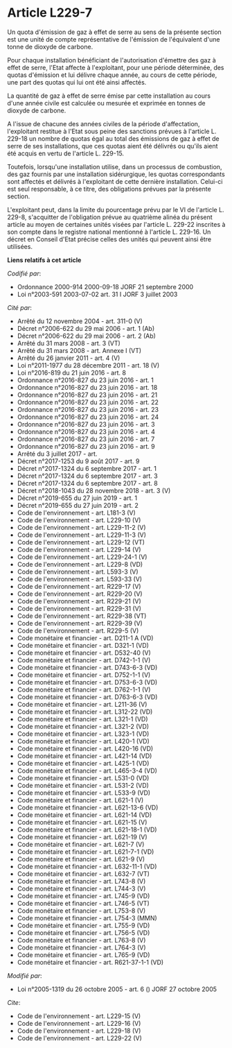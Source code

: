 # Article L229-7

Un quota d'émission de gaz à effet de serre au sens de la présente section est une unité de compte représentative de
l'émission de l'équivalent d'une tonne de dioxyde de carbone.

Pour chaque installation bénéficiant de l'autorisation d'émettre des gaz à effet de serre, l'Etat affecte à l'exploitant,
pour une période déterminée, des quotas d'émission et lui délivre chaque année, au cours de cette période, une part des
quotas qui lui ont été ainsi affectés.

La quantité de gaz à effet de serre émise par cette installation au cours d'une année civile est calculée ou mesurée et
exprimée en tonnes de dioxyde de carbone.

A l'issue de chacune des années civiles de la période d'affectation, l'exploitant restitue à l'Etat sous peine des sanctions
prévues à l'article L. 229-18 un nombre de quotas égal au total des émissions de gaz à effet de serre de ses installations,
que ces quotas aient été délivrés ou qu'ils aient été acquis en vertu de l'article L. 229-15.

Toutefois, lorsqu'une installation utilise, dans un processus de combustion, des gaz fournis par une installation
sidérurgique, les quotas correspondants sont affectés et délivrés à l'exploitant de cette dernière installation. Celui-ci est
seul responsable, à ce titre, des obligations prévues par la présente section.

L'exploitant peut, dans la limite du pourcentage prévu par le VI de l'article L. 229-8, s'acquitter de l'obligation prévue au
quatrième alinéa du présent article au moyen de certaines unités visées par l'article L. 229-22 inscrites à son compte dans
le registre national mentionné à l'article L. 229-16. Un décret en Conseil d'Etat précise celles des unités qui peuvent ainsi
être utilisées.

**Liens relatifs à cet article**

_Codifié par_:

  - Ordonnance 2000-914 2000-09-18 JORF 21 septembre 2000
  - Loi n°2003-591 2003-07-02 art. 31 I JORF 3 juillet 2003

_Cité par_:

  - Arrêté du 12 novembre 2004 - art. 311-0 (V)
  - Décret n°2006-622 du 29 mai 2006 - art. 1 (Ab)
  - Décret n°2006-622 du 29 mai 2006 - art. 2 (Ab)
  - Arrêté du 31 mars 2008 - art. 3 (VT)
  - Arrêté du 31 mars 2008 - art. Annexe I (VT)
  - Arrêté du 26 janvier 2011 - art. 4 (V)
  - Loi n°2011-1977 du 28 décembre 2011 - art. 18 (V)
  - Loi n°2016-819 du 21 juin 2016 - art. 8
  - Ordonnance n°2016-827 du 23 juin 2016 - art. 1
  - Ordonnance n°2016-827 du 23 juin 2016 - art. 18
  - Ordonnance n°2016-827 du 23 juin 2016 - art. 21
  - Ordonnance n°2016-827 du 23 juin 2016 - art. 22
  - Ordonnance n°2016-827 du 23 juin 2016 - art. 23
  - Ordonnance n°2016-827 du 23 juin 2016 - art. 24
  - Ordonnance n°2016-827 du 23 juin 2016 - art. 3
  - Ordonnance n°2016-827 du 23 juin 2016 - art. 4
  - Ordonnance n°2016-827 du 23 juin 2016 - art. 7
  - Ordonnance n°2016-827 du 23 juin 2016 - art. 9
  - Arrêté du 3 juillet 2017 - art.
  - Décret n°2017-1253 du 9 août 2017 - art. 9
  - Décret n°2017-1324 du 6 septembre 2017 - art. 1
  - Décret n°2017-1324 du 6 septembre 2017 - art. 3
  - Décret n°2017-1324 du 6 septembre 2017 - art. 8
  - Décret n°2018-1043 du 28 novembre 2018 - art. 3 (V)
  - Décret n°2019-655 du 27 juin 2019 - art. 1
  - Décret n°2019-655 du 27 juin 2019 - art. 2
  - Code de l'environnement - art. L181-3 (V)
  - Code de l'environnement - art. L229-10 (V)
  - Code de l'environnement - art. L229-11-2 (V)
  - Code de l'environnement - art. L229-11-3 (V)
  - Code de l'environnement - art. L229-12 (VT)
  - Code de l'environnement - art. L229-14 (V)
  - Code de l'environnement - art. L229-24-1 (V)
  - Code de l'environnement - art. L229-8 (VD)
  - Code de l'environnement - art. L593-3 (V)
  - Code de l'environnement - art. L593-33 (V)
  - Code de l'environnement - art. R229-17 (V)
  - Code de l'environnement - art. R229-20 (V)
  - Code de l'environnement - art. R229-21 (V)
  - Code de l'environnement - art. R229-31 (V)
  - Code de l'environnement - art. R229-38 (VT)
  - Code de l'environnement - art. R229-39 (V)
  - Code de l'environnement - art. R229-5 (V)
  - Code monétaire et financier - art. D211-1 A (VD)
  - Code monétaire et financier - art. D321-1 (VD)
  - Code monétaire et financier - art. D532-40 (V)
  - Code monétaire et financier - art. D742-1-1 (V)
  - Code monétaire et financier - art. D743-6-3 (VD)
  - Code monétaire et financier - art. D752-1-1 (V)
  - Code monétaire et financier - art. D753-6-3 (VD)
  - Code monétaire et financier - art. D762-1-1 (V)
  - Code monétaire et financier - art. D763-6-3 (VD)
  - Code monétaire et financier - art. L211-36 (V)
  - Code monétaire et financier - art. L312-22 (VD)
  - Code monétaire et financier - art. L321-1 (VD)
  - Code monétaire et financier - art. L321-2 (VD)
  - Code monétaire et financier - art. L323-1 (VD)
  - Code monétaire et financier - art. L420-1 (VD)
  - Code monétaire et financier - art. L420-16 (VD)
  - Code monétaire et financier - art. L421-14 (VD)
  - Code monétaire et financier - art. L425-1 (VD)
  - Code monétaire et financier - art. L465-3-4 (VD)
  - Code monétaire et financier - art. L531-0 (VD)
  - Code monétaire et financier - art. L531-2 (VD)
  - Code monétaire et financier - art. L533-9 (VD)
  - Code monétaire et financier - art. L621-1 (V)
  - Code monétaire et financier - art. L621-13-6 (VD)
  - Code monétaire et financier - art. L621-14 (VD)
  - Code monétaire et financier - art. L621-15 (V)
  - Code monétaire et financier - art. L621-18-1 (VD)
  - Code monétaire et financier - art. L621-19 (V)
  - Code monétaire et financier - art. L621-7 (V)
  - Code monétaire et financier - art. L621-7-1 (VD)
  - Code monétaire et financier - art. L621-9 (V)
  - Code monétaire et financier - art. L632-11-1 (VD)
  - Code monétaire et financier - art. L632-7 (VT)
  - Code monétaire et financier - art. L743-8 (V)
  - Code monétaire et financier - art. L744-3 (V)
  - Code monétaire et financier - art. L745-9 (VD)
  - Code monétaire et financier - art. L746-5 (VT)
  - Code monétaire et financier - art. L753-8 (V)
  - Code monétaire et financier - art. L754-3 (MMN)
  - Code monétaire et financier - art. L755-9 (VD)
  - Code monétaire et financier - art. L756-5 (VD)
  - Code monétaire et financier - art. L763-8 (V)
  - Code monétaire et financier - art. L764-3 (V)
  - Code monétaire et financier - art. L765-9 (VD)
  - Code monétaire et financier - art. R621-37-1-1 (VD)

_Modifié par_:

  - Loi n°2005-1319 du 26 octobre 2005 - art. 6 () JORF 27 octobre 2005

_Cite_:

  - Code de l'environnement - art. L229-15 (V)
  - Code de l'environnement - art. L229-16 (V)
  - Code de l'environnement - art. L229-18 (V)
  - Code de l'environnement - art. L229-22 (V)
